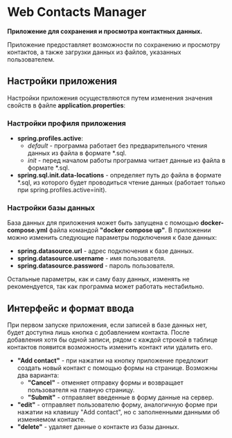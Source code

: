 # Web Contacts Manager

**Приложение для сохранения и просмотра контактных данных.**

Приложение предоставляет возможности по сохранению и просмотру контактов, 
а также загрузки данных из файлов, указанных пользователем.

## Настройки приложения
Настройки приложения осуществляются путем изменения значения свойств в файле **application.properties**:

### Настройки профиля приложения
- **spring.profiles.active**:
  - _default_ - программа работает без предварительного чтения данных из файла в формате *.sql.
  - _init_ - перед началом работы программа читает данные из файла в формате *.sql.
- **spring.sql.init.data-locations** - определяет путь до файла в формате *.sql, 
из которого будет проводиться чтение данных (работает только при spring.profiles.active=init).

### Настройки базы данных
База данных для приложения может быть запущена с помощью **docker-compose.yml** файла командой **"docker compose up"**. 
В приложении можно изменить следующие параметры подключения к базе данных:
- **spring.datasource.url** - адрес подключения к базе данных.
- **spring.datasource.username** - имя пользователя.
- **spring.datasource.password** - пароль пользователя.

Остальные параметры, как и саму базу данных, изменять не рекомендуется, так как программа может работать нестабильно.

## Интерфейс и формат ввода
При первом запуске приложения, если записей в базе данных нет, будет доступна лишь кнопка с добавлением контакта. 
После добавления хотя бы одной записи, рядом с каждой строкой в таблице контактов появится возможность изменить контакт
или удалить его.

- **"Add contact"** - при нажатии на кнопку приложение предложит создать новый контакт с помощью формы на странице. Возможны два варианта:
  - **"Cancel"** - отменяет отправку формы и возвращает пользователя на главную страницу.
  - **"Submit"** - отправляет введенные в форму данные на сервер.
- **"edit"** - отправляет пользователю форму, аналогичную форме при нажатии на клавишу "Add contact", но с заполненными данными об изменяемом контакте.
- **"delete"** - удаляет данные о контакте из базы данных.
